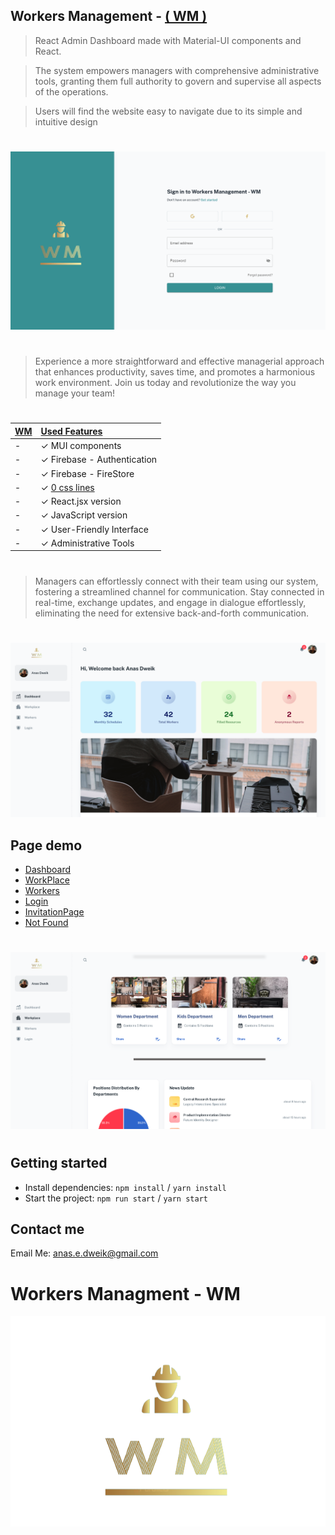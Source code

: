 ## Workers Management - [( WM )]()

> React Admin Dashboard made with Material-UI components and React.

> The system empowers managers with comprehensive administrative tools, granting them full authority to govern and supervise all aspects of the operations.

> Users will find the website easy to navigate due to its simple and intuitive design

#

![preview](src/assets/screens/login.png)

#

> Experience a more straightforward and effective managerial approach that enhances productivity, saves time, and promotes a harmonious work environment. Join us today and revolutionize the way you manage your team!

#

| [WM]() | [Used Features]()           |
| ------ | :-------------------------- |
| -      | ✓ MUI components            |
| -      | ✓ Firebase - Authentication |
| -      | ✓ Firebase - FireStore      |
| -      | ✓ [0 css lines]()           |
| -      | ✓ React.jsx version         |
| -      | ✓ JavaScript version        |
| -      | ✓ User-Friendly Interface   |
| -      | ✓ Administrative Tools      |

#

> Managers can effortlessly connect with their team using our system, fostering a streamlined channel for communication. Stay connected in real-time, exchange updates, and engage in dialogue effortlessly, eliminating the need for extensive back-and-forth communication.

#

![preview](src/assets/screens/dash.png)

## Page demo

- [Dashboard]()
- [WorkPlace]()
- [Workers]()
- [Login]()
- [InvitationPage]()
- [Not Found]()

#

![preview](src/assets/screens/WorkPlace.png)

#

## Getting started

- Install dependencies: `npm install` / `yarn install`
- Start the project: `npm run start` / `yarn start`

## Contact me

Email Me: anas.e.dweik@gmail.com

# Workers Managment - WM

![preview](src/assets/WM.png)
